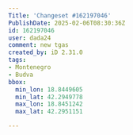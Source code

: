 ```yaml
---
Title: 'Changeset #162197046'
PublishDate: 2025-02-06T08:30:36Z
id: 162197046
user: dada24
comment: new tgas
created_by: iD 2.31.0
tags:
- Montenegro
- Budva
bbox:
  min_lon: 18.8449605
  min_lat: 42.2949778
  max_lon: 18.8451242
  max_lat: 42.2951151

---
```


